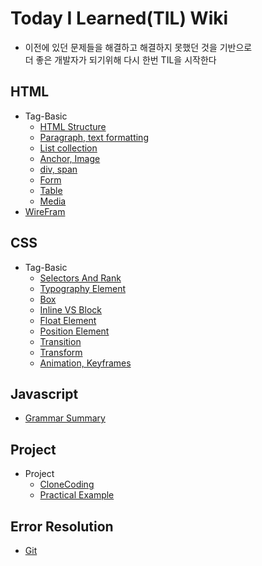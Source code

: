 # Today I Learned(TIL) Wiki
  - 이전에 있던 문제들을 해결하고 해결하지 못했던 것을 기반으로 <br>더 좋은 개발자가 되기위해 다시 한번 TIL을 시작한다

## HTML
  - Tag-Basic
    * [HTML Structure](https://github.com/Plu457/TIL/blob/main/HTML/Tag-Basic/HTML%20Structure.md)
    * [Paragraph, text formatting](https://github.com/Plu457/TIL/blob/main/HTML/Tag-Basic/Paragraph%2C%20text%20formatting.md)
    * [List collection](https://github.com/Plu457/TIL/blob/main/HTML/Tag-Basic/List%20collection.md)
    * [Anchor, Image](https://github.com/Plu457/TIL/blob/main/HTML/Tag-Basic/Anchor%2C%20Image.md)
    * [div, span](https://github.com/Plu457/TIL/blob/main/HTML/Tag-Basic/div%2C%20span.md)
    * [Form](https://github.com/Plu457/TIL/blob/main/HTML/Tag-Basic/Form.md)
    * [Table](https://github.com/Plu457/TIL/blob/main/HTML/Tag-Basic/Table.md)
    * [Media](https://github.com/Plu457/TIL/blob/main/HTML/Tag-Basic/Media.md)
  - [WireFram](https://github.com/Plu457/TIL/tree/main/HTML/WireFrame)

## CSS
  - Tag-Basic
    * [Selectors And Rank](https://github.com/Plu457/TIL/blob/main/CSS/Tag-Basic/Selectors%20And%20Rank.md)
    * [Typography Element](https://github.com/Plu457/TIL/blob/main/CSS/Tag-Basic/Typography.md)
    * [Box](https://github.com/Plu457/TIL/blob/main/CSS/Tag-Basic/Box.md)
    * [Inline VS Block](https://github.com/Plu457/TIL/blob/main/CSS/Tag-Basic/Inline%20vs%20Block%20.md)
    * [Float Element](https://github.com/Plu457/TIL/blob/main/CSS/Tag-Basic/Float%20Element.md)
    * [Position Element](https://github.com/Plu457/TIL/blob/main/CSS/Tag-Basic/Position.md)
    * [Transition](https://github.com/Plu457/TIL/blob/main/CSS/Tag-Basic/Transtion.md)
    * [Transform](https://github.com/Plu457/TIL/blob/main/CSS/Tag-Basic/Transform.md)
    * [Animation, Keyframes](https://github.com/Plu457/TIL/blob/main/CSS/Tag-Basic/Animation%2C%20Keyframes.md)

## Javascript
  - [Grammar Summary](https://github.com/Plu457/TIL/blob/main/Javascript/Basic%20Grammar%20Summary.md)

## Project
  - Project
    - [CloneCoding](https://github.com/Plu457/TIL/tree/main/Project/CloneCoding)
    - [Practical Example](https://github.com/Plu457/TIL/tree/main/Project/Practical%20Example)

## Error Resolution
  * [Git](https://github.com/Plu457/TIL/tree/main/Error%20Resoultion/Git)